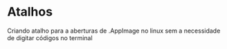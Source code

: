 # Atalhos
Criando atalho para a aberturas de .AppImage no linux sem a necessidade de digitar códigos no terminal
